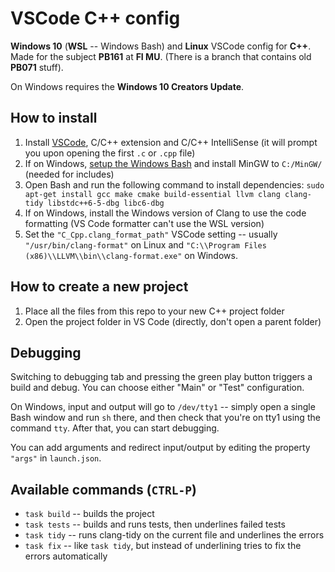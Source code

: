 # VSCode C++ config

**Windows 10** (**WSL** -- Windows Bash) and **Linux** VSCode config for **C++**. Made for the subject **PB161** at **FI MU**. (There is a branch that contains old **PB071** stuff).

On Windows requires the **Windows 10 Creators Update**. 

## How to install
1. Install [VSCode](https://code.visualstudio.com/), C/C++ extension and C/C++ IntelliSense (it will prompt you upon opening the first `.c` or `.cpp` file)
1. If on Windows, [setup the Windows Bash](https://www.howtogeek.com/249966/how-to-install-and-use-the-linux-bash-shell-on-windows-10/) and install MinGW to `C:/MinGW/` (needed for includes)
1. Open Bash and run the following command to install dependencies: `sudo apt-get install gcc make cmake build-essential llvm clang clang-tidy libstdc++6-5-dbg libc6-dbg`
1. If on Windows, install the Windows version of Clang to use the code formatting (VS Code formatter can't use the WSL version)
1. Set the `"C_Cpp.clang_format_path"` VSCode setting -- usually `"/usr/bin/clang-format"` on Linux and `"C:\\Program Files (x86)\\LLVM\\bin\\clang-format.exe"` on Windows.

## How to create a new project
1. Place all the files from this repo to your new C++ project folder
1. Open the project folder in VS Code (directly, don't open a parent folder)

## Debugging
Switching to debugging tab and pressing the green play button triggers a build and debug. You can choose either "Main" or "Test" configuration.

On Windows, input and output will go to `/dev/tty1` -- simply open a single Bash window and run `sh` there, and then check that you're on tty1 using the command `tty`. After that, you can start debugging.

You can add arguments and redirect input/output by editing the property `"args"` in `launch.json`.

## Available commands (`CTRL-P`)
- `task build` -- builds the project
- `task tests` -- builds and runs tests, then underlines failed tests
- `task tidy` -- runs clang-tidy on the current file and underlines the errors
- `task fix` -- like `task tidy`, but instead of underlining tries to fix the errors automatically
